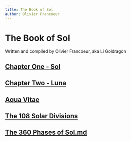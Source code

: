```yaml
---
title: The Book of Sol
author: Olivier Francoeur
---
```

# The Book of Sol
Written and compiled by Olivier Francoeur, aka Li Goldragon

## [Chapter One - Sol](./1-Sol.md)

## [Chapter Two - Luna](./2-Luna.md)

## [Aqua Vitae](./Aqua_Vitae.md)

## [The 108 Solar Divisions](./The_108_Solar_Divisions.md)

## [The 360 Phases of Sol.md](./The_360_Phases_of_Sol.md)
